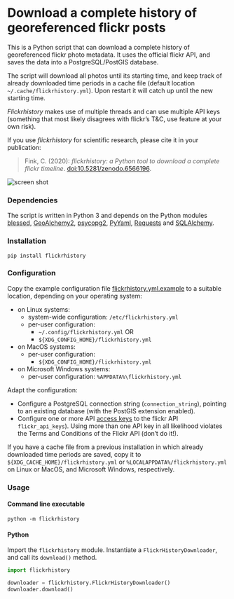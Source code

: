 # Download a complete history of georeferenced flickr posts

This is a Python script that can download a complete history of georeferenced flickr photo metadata. It uses the official flickr API, and saves the data into a PostgreSQL/PostGIS database.

The script will download all photos until its starting time, and keep track of already downloaded time periods in a cache file (default location `~/.cache/flickrhistory.yml`). Upon restart it will catch up until the new starting time.

*Flickrhistory* makes use of multiple threads and can use multiple API keys (something that most likely disagrees with flickr’s T&C, use feature at your own risk).

If you use *flickrhistory* for scientific research, please cite it in your publication: <br />
> Fink, C. (2020): *flickrhistory: a Python tool to download a complete flickr timeline*. [doi:10.5281/zenodo.6566196](https://doi.org/10.5281/zenodo.6566196).

<!--//
TODO: create separate repository containing a one-stop-shop script for updating the HELICS/DGL dataset, and add a link for Vuokko, Wäeski and co here.
//-->

![screen shot](extra/images/screenshot.png)

### Dependencies

The script is written in Python 3 and depends on the Python modules [blessed](https://blessed.readthedocs.io/), [GeoAlchemy2](https://geoalchemy-2.readthedocs.io/), [psycopg2](https://www.psycopg.org/), [PyYaml](https://pyyaml.org/), [Requests](https://2.python-requests.org/en/master/) and [SQLAlchemy](https://sqlalchemy.org/).

### Installation

```shell
pip install flickrhistory
```

### Configuration

Copy the example configuration file [flickrhistory.yml.example](flickrhistory.yml.example) to a suitable location, depending on your operating system: 

- on Linux systems:
    - system-wide configuration: `/etc/flickrhistory.yml`
    - per-user configuration: 
        - `~/.config/flickrhistory.yml` OR
        - `${XDG_CONFIG_HOME}/flickrhistory.yml`
- on MacOS systems:
    - per-user configuration:
        - `${XDG_CONFIG_HOME}/flickrhistory.yml`
- on Microsoft Windows systems:
    - per-user configuration:
        `%APPDATA%\flickrhistory.yml`

Adapt the configuration:

- Configure a PostgreSQL connection string (`connection_string`), pointing to an existing database (with the PostGIS extension enabled).
- Configure one or more API [access keys](https://flickr.com/services/api/keys/) to the flickr API `flickr_api_keys`). Using more than one API key in all likelihood violates the Terms and Conditions of the Flickr API (don’t do it!).

If you have a cache file from a previous installation in which already downloaded time periods are saved, copy it to `${XDG_CACHE_HOME}/flickrhistory.yml` or `%LOCALAPPDATA%/flickrhistory.yml` on Linux or MacOS, and Microsoft Windows, respectively.

### Usage

#### Command line executable

```shell
python -m flickrhistory
```

#### Python

Import the `flickrhistory` module. Instantiate a `FlickrHistoryDownloader`, and call its `download()` method.

```python
import flickrhistory

downloader = flickrhistory.FlickrHistoryDownloader()
downloader.download()
```
